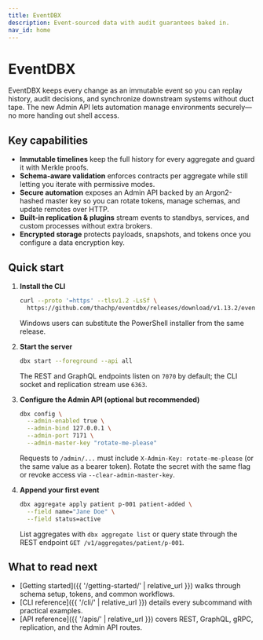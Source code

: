 ```yaml
---
title: EventDBX
description: Event-sourced data with audit guarantees baked in.
nav_id: home
---
```


# EventDBX

EventDBX keeps every change as an immutable event so you can replay history, audit decisions, and synchronize downstream systems without duct tape. The new Admin API lets automation manage environments securely—no more handing out shell access.

## Key capabilities

- **Immutable timelines** keep the full history for every aggregate and guard it with Merkle proofs.
- **Schema-aware validation** enforces contracts per aggregate while still letting you iterate with permissive modes.
- **Secure automation** exposes an Admin API backed by an Argon2-hashed master key so you can rotate tokens, manage schemas, and update remotes over HTTP.
- **Built-in replication & plugins** stream events to standbys, services, and custom processes without extra brokers.
- **Encrypted storage** protects payloads, snapshots, and tokens once you configure a data encryption key.

## Quick start

1. **Install the CLI**

   ```bash
   curl --proto '=https' --tlsv1.2 -LsSf \
     https://github.com/thachp/eventdbx/releases/download/v1.13.2/eventdbx-installer.sh | sh
   ```

   Windows users can substitute the PowerShell installer from the same release.

2. **Start the server**

   ```bash
   dbx start --foreground --api all
   ```

   The REST and GraphQL endpoints listen on `7070` by default; the CLI socket and replication stream use `6363`.

3. **Configure the Admin API (optional but recommended)**

   ```bash
   dbx config \
     --admin-enabled true \
     --admin-bind 127.0.0.1 \
     --admin-port 7171 \
     --admin-master-key "rotate-me-please"
   ```

   Requests to `/admin/...` must include `X-Admin-Key: rotate-me-please` (or the same value as a bearer token). Rotate the secret with the same flag or revoke access via `--clear-admin-master-key`.

4. **Append your first event**

   ```bash
   dbx aggregate apply patient p-001 patient-added \
     --field name="Jane Doe" \
     --field status=active
   ```

   List aggregates with `dbx aggregate list` or query state through the REST endpoint `GET /v1/aggregates/patient/p-001`.

## What to read next

- [Getting started]({{ '/getting-started/' | relative_url }}) walks through schema setup, tokens, and common workflows.
- [CLI reference]({{ '/cli/' | relative_url }}) details every subcommand with practical examples.
- [API reference]({{ '/apis/' | relative_url }}) covers REST, GraphQL, gRPC, replication, and the Admin API routes.
